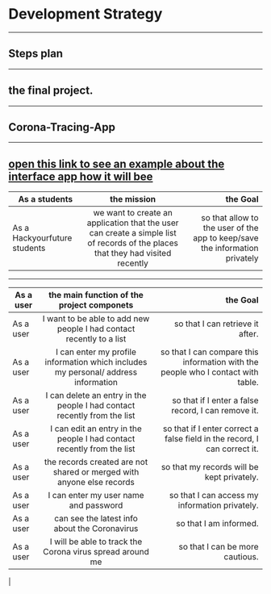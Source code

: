 # Development Strategy
- - - 
## Steps plan
- - -
## the final project.
- - -
## Corona-Tracing-App
---
<a href="https://figma-react-dashboard.now.sh/"> open this link to see an example about the interface app how it will bee</a>
---

 |As a students |  the mission | the Goal   |
 | ------------- |:-------------:| -----:|
 | As a Hackyourfuture students   | we want to create an application that the user can create a simple list of records of the places that they had visited  recently | so that allow to the user of the app to keep/save the information privately |
 ---
|As a user |  the main function of the project componets | the Goal   |
 | ------------- |:-------------:| -----:|
 | As a user |  I want to be able to add new people I had contact recently to a list    |   so that I can retrieve it after. |
| As a user |  I can enter my profile information which includes my personal/ address information | so that I can compare this information with the people who I contact with table. |
 | As a user|I can delete an entry in the people I had contact recently from the list| so that if I enter a false record, I can remove it.|
 | As a user|I can edit an entry in the people I had contact recently from the list|so that if I enter correct a false field in the  record, I can correct it.|
 |As a user|the records created  are not shared or merged with anyone else records|so that my records will be kept privately.|
|As a user| I can enter my user name and password|so that I can access my information privately.|
| As a user|  can see the latest info about the Coronavirus|so that I am informed.|
 |As a user |I will be able to track  the Corona virus spread around me|so that I can be more cautious. 
|


